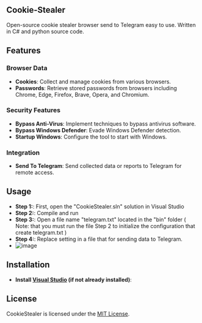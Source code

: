 ## Cookie-Stealer

Open-source cookie stealer browser send to Telegram easy to use. Written in C# and python source code.

## Features

### Browser Data

- **Cookies**: Collect and manage cookies from various browsers.
- **Passwords**: Retrieve stored passwords from browsers including Chrome, Edge, Firefox, Brave, Opera, and Chromium.

### Security Features

- **Bypass Anti-Virus**: Implement techniques to bypass antivirus software.
- **Bypass Windows Defender**: Evade Windows Defender detection.
- **Startup Windows**: Configure the tool to start with Windows.

### Integration

- **Send To Telegram**: Send collected data or reports to Telegram for remote access.

## Usage

- **Step 1:**: First, open the "CookieStealer.sln" solution in Visual Studio
- **Step 2:**: Compile and run
- **Step 3:**: Open a file name "telegram.txt" located in the "bin" folder ( Note: that you must run the file Step 2 to initialize the configuration that create telegram.txt )
- **Step 4:**: Replace setting in a file that for sending data to Telegram.
- 
  ![image](https://github.com/h4x0rpeter/CookieStealer/assets/148678111/17ac7a5a-e99f-43b9-9c2f-411ca052c29c)


## Installation

- **Install [Visual Studio](https://visualstudio.microsoft.com/downloads/) (if not already installed)**: 





## License

CookieStealer is licensed under the [MIT License](https://mit-license.org/).



